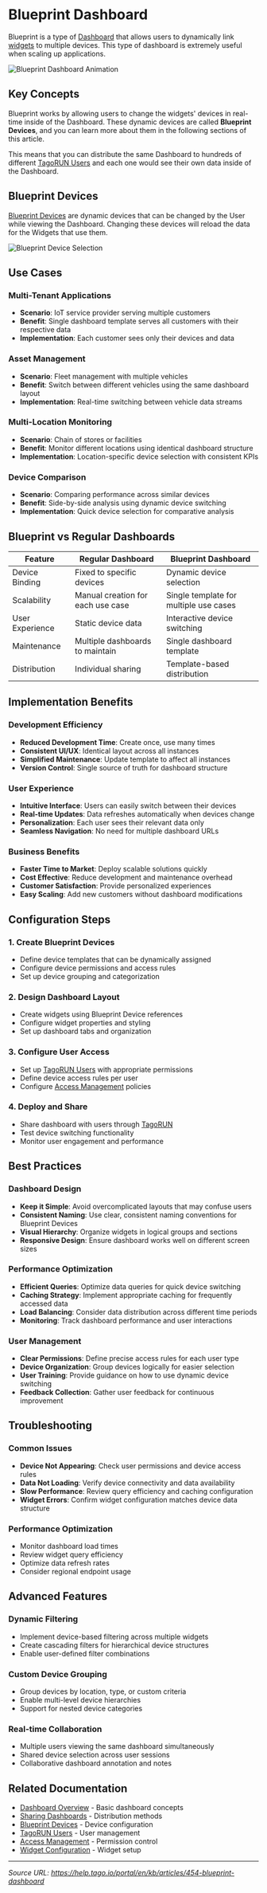 # Blueprint Dashboard

Blueprint is a type of [Dashboard](./overview.md) that allows users to dynamically link [widgets](../widgets/overview.md) to multiple devices. This type of dashboard is extremely useful when scaling up applications.

![Blueprint Dashboard Animation](https://cdn.elev.io/file/uploads/yGBQnVkwTkwKzLvCtyE2FWwacoOTiKC1hwphA_gVtqs/baMyIBUBfzLyzPSMmK10G7tSCyKLXYIJSG010TMbQ5g/bp-dash-nOo.gif)

## Key Concepts

Blueprint works by allowing users to change the widgets' devices in real-time inside of the Dashboard. These dynamic devices are called **Blueprint Devices**, and you can learn more about them in the following sections of this article.

This means that you can distribute the same Dashboard to hundreds of different [TagoRUN Users](https://help.tago.io/portal/en/kb/articles/190-user-management) and each one would see their own data inside of the Dashboard.

## Blueprint Devices

[Blueprint Devices](https://help.tago.io/portal/en/kb/articles/455-blueprint-devices) are dynamic devices that can be changed by the User while viewing the Dashboard. Changing these devices will reload the data for the Widgets that use them.

![Blueprint Device Selection](https://cdn.elev.io/file/uploads/yGBQnVkwTkwKzLvCtyE2FWwacoOTiKC1hwphA_gVtqs/vT-ak7yzBg4Vvy7asN7hVrehHUeuxWKfPmxPKEKwepA/1592330671692-dtA.png)

## Use Cases

### Multi-Tenant Applications
- **Scenario**: IoT service provider serving multiple customers
- **Benefit**: Single dashboard template serves all customers with their respective data
- **Implementation**: Each customer sees only their devices and data

### Asset Management
- **Scenario**: Fleet management with multiple vehicles
- **Benefit**: Switch between different vehicles using the same dashboard layout
- **Implementation**: Real-time switching between vehicle data streams

### Multi-Location Monitoring
- **Scenario**: Chain of stores or facilities
- **Benefit**: Monitor different locations using identical dashboard structure
- **Implementation**: Location-specific device selection with consistent KPIs

### Device Comparison
- **Scenario**: Comparing performance across similar devices
- **Benefit**: Side-by-side analysis using dynamic device switching
- **Implementation**: Quick device selection for comparative analysis

## Blueprint vs Regular Dashboards

| Feature | Regular Dashboard | Blueprint Dashboard |
|---------|------------------|---------------------|
| Device Binding | Fixed to specific devices | Dynamic device selection |
| Scalability | Manual creation for each use case | Single template for multiple use cases |
| User Experience | Static device data | Interactive device switching |
| Maintenance | Multiple dashboards to maintain | Single dashboard template |
| Distribution | Individual sharing | Template-based distribution |

## Implementation Benefits

### Development Efficiency
- **Reduced Development Time**: Create once, use many times
- **Consistent UI/UX**: Identical layout across all instances
- **Simplified Maintenance**: Update template to affect all instances
- **Version Control**: Single source of truth for dashboard structure

### User Experience
- **Intuitive Interface**: Users can easily switch between their devices
- **Real-time Updates**: Data refreshes automatically when devices change
- **Personalization**: Each user sees their relevant data only
- **Seamless Navigation**: No need for multiple dashboard URLs

### Business Benefits
- **Faster Time to Market**: Deploy scalable solutions quickly
- **Cost Effective**: Reduce development and maintenance overhead
- **Customer Satisfaction**: Provide personalized experiences
- **Easy Scaling**: Add new customers without dashboard modifications

## Configuration Steps

### 1. Create Blueprint Devices
- Define device templates that can be dynamically assigned
- Configure device permissions and access rules
- Set up device grouping and categorization

### 2. Design Dashboard Layout
- Create widgets using Blueprint Device references
- Configure widget properties and styling
- Set up dashboard tabs and organization

### 3. Configure User Access
- Set up [TagoRUN Users](https://help.tago.io/portal/en/kb/articles/190-user-management) with appropriate permissions
- Define device access rules per user
- Configure [Access Management](https://help.tago.io/portal/en/kb/articles/183-access-management) policies

### 4. Deploy and Share
- Share dashboard with users through [TagoRUN](https://help.tago.io/portal/en/kb/articles/191-tagorun)
- Test device switching functionality
- Monitor user engagement and performance

## Best Practices

### Dashboard Design
- **Keep it Simple**: Avoid overcomplicated layouts that may confuse users
- **Consistent Naming**: Use clear, consistent naming conventions for Blueprint Devices
- **Visual Hierarchy**: Organize widgets in logical groups and sections
- **Responsive Design**: Ensure dashboard works well on different screen sizes

### Performance Optimization
- **Efficient Queries**: Optimize data queries for quick device switching
- **Caching Strategy**: Implement appropriate caching for frequently accessed data
- **Load Balancing**: Consider data distribution across different time periods
- **Monitoring**: Track dashboard performance and user interactions

### User Management
- **Clear Permissions**: Define precise access rules for each user type
- **Device Organization**: Group devices logically for easier selection
- **User Training**: Provide guidance on how to use dynamic device switching
- **Feedback Collection**: Gather user feedback for continuous improvement

## Troubleshooting

### Common Issues
- **Device Not Appearing**: Check user permissions and device access rules
- **Data Not Loading**: Verify device connectivity and data availability
- **Slow Performance**: Review query efficiency and caching configuration
- **Widget Errors**: Confirm widget configuration matches device data structure

### Performance Optimization
- Monitor dashboard load times
- Review widget query efficiency
- Optimize data refresh rates
- Consider regional endpoint usage

## Advanced Features

### Dynamic Filtering
- Implement device-based filtering across multiple widgets
- Create cascading filters for hierarchical device structures
- Enable user-defined filter combinations

### Custom Device Grouping
- Group devices by location, type, or custom criteria
- Enable multi-level device hierarchies
- Support for nested device categories

### Real-time Collaboration
- Multiple users viewing the same dashboard simultaneously
- Shared device selection across user sessions
- Collaborative dashboard annotation and notes

## Related Documentation

- [Dashboard Overview](./overview.md) - Basic dashboard concepts
- [Sharing Dashboards](./sharing-dashboards.md) - Distribution methods  
- [Blueprint Devices](../devices/blueprint-devices.md) - Device configuration
- [TagoRUN Users](../users/user-management.md) - User management
- [Access Management](../security/access-management.md) - Permission control
- [Widget Configuration](../widgets/overview.md) - Widget setup

---

*Source URL: https://help.tago.io/portal/en/kb/articles/454-blueprint-dashboard*
